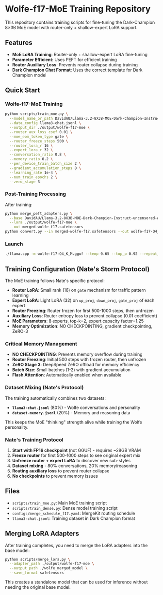 # Wolfe-f17-MoE Training Repository

This repository contains training scripts for fine-tuning the Dark-Champion 8×3B MoE model with router-only + shallow-expert LoRA support.

## Features

- **MoE LoRA Training**: Router-only + shallow-expert LoRA fine-tuning
- **Parameter Efficient**: Uses PEFT for efficient training
- **Router Auxiliary Loss**: Prevents router collapse during training
- **Dark Champion Chat Format**: Uses the correct template for Dark Champion model

## Quick Start

### Wolfe-f17-MoE Training

```bash
python scripts/train_moe.py \
  --model_name_or_path DavidAU/Llama-3.2-8X3B-MOE-Dark-Champion-Instruct-uncensored-abliterated-18.4B \
  --data_config llama3-chat.jsonl \
  --output_dir ./output/wolfe-f17-moe \
  --router_aux_loss_coef 0.01 \
  --moe_eom_token_type gate \
  --router_freeze_steps 500 \
  --router_lora_r 16 \
  --expert_lora_r 32 \
  --conversation_ratio 0.8 \
  --memory_ratio 0.2 \
  --per_device_train_batch_size 2 \
  --gradient_accumulation_steps 8 \
  --learning_rate 1e-4 \
  --num_train_epochs 2 \
  --zero_stage 3
```

### Post-Training Processing

After training:

```bash
python merge_peft_adapters.py \
  --base DavidAU/Llama-3.2-8X3B-MOE-Dark-Champion-Instruct-uncensored-abliterated-18.4B \
  --lora ./output/wolfe-f17-moe \
  --out merged-wolfe-f17.safetensors
python convert.py --in merged-wolfe-f17.safetensors --out wolfe-f17-Q4_K_M.gguf --quantize q4_k_m
```

### Launch

```bash
./llama.cpp -m wolfe-f17-Q4_K_M.gguf --temp 0.65 --top_p 0.92 --repeat_penalty 1.1
```

## Training Configuration (Nate's Storm Protocol)

The MoE training follows Nate's specific protocol:
- **Router LoRA**: Small rank (16) on `gate` mechanism for traffic pattern learning
- **Expert LoRA**: Light LoRA (32) on `up_proj`, `down_proj`, `gate_proj` of each expert
- **Router Freezing**: Router frozen for first 500-1000 steps, then unfrozen
- **Auxiliary Loss**: Router entropy loss to prevent collapse (0.01 coefficient)
- **MoE Parameters**: 8 experts, top-k=2, expert capacity factor=1.25
- **Memory Optimization**: NO CHECKPOINTING, gradient checkpointing, ZeRO-3

### Critical Memory Management

- **NO CHECKPOINTING**: Prevents memory overflow during training
- **Router Freezing**: Initial 500 steps with frozen router, then unfrozen
- **ZeRO Stage 3**: DeepSpeed ZeRO offload for memory efficiency
- **Batch Size**: Small batches (1-2) with gradient accumulation
- **Flash Attention**: Automatically enabled when available

### Dataset Mixing (Nate's Protocol)

The training automatically combines two datasets:
- **`llama3-chat.jsonl`** (80%) - Wolfe conversations and personality
- **`dataset-memory.jsonl`** (20%) - Memory and reasoning data

This keeps the MoE "thinking" strength alive while training the Wolfe personality.

### Nate's Training Protocol

1. **Start with FP16 checkpoint** (not GGUF) - requires ~28GB VRAM
2. **Freeze router** for first 500-1000 steps to see original expert mix
3. **Unfreeze router + expert LoRA** to discover new sub-styles
4. **Dataset mixing** - 80% conversations, 20% memory/reasoning
5. **Routing auxiliary loss** to prevent router collapse
6. **No checkpoints** to prevent memory issues

## Files

- `scripts/train_moe.py`: Main MoE training script
- `scripts/train_dense.py`: Dense model training script
- `configs/merge_schedule_f17.yaml`: MergeKit routing schedule
- `llama3-chat.jsonl`: Training dataset in Dark Champion format

## Merging LoRA Adapters

After training completes, you need to merge the LoRA adapters into the base model:

```bash
python scripts/merge_lora.py \
  --adapter_path ./output/wolfe-f17-moe \
  --output_path ./wolfe_merged_model \
  --save_format safetensors
```

This creates a standalone model that can be used for inference without needing the original base model.
